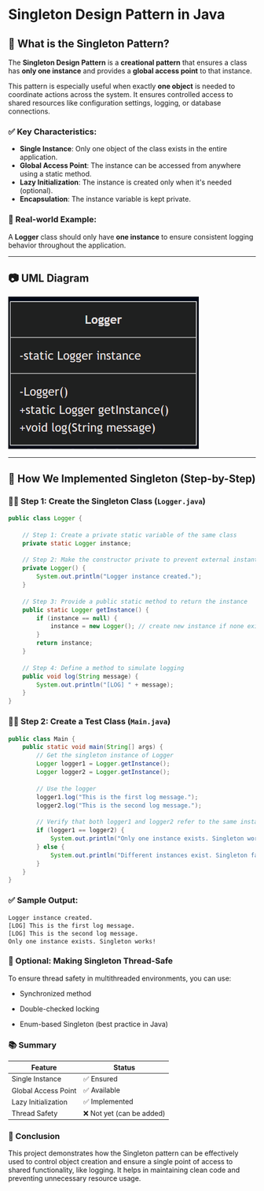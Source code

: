 # Singleton Design Pattern in Java

## 📌 What is the Singleton Pattern?

The **Singleton Design Pattern** is a **creational pattern** that ensures a class has **only one instance** and provides a **global access point** to that instance.

This pattern is especially useful when exactly **one object** is needed to coordinate actions across the system. It ensures controlled access to shared resources like configuration settings, logging, or database connections.

### ✅ Key Characteristics:
- **Single Instance**: Only one object of the class exists in the entire application.
- **Global Access Point**: The instance can be accessed from anywhere using a static method.
- **Lazy Initialization**: The instance is created only when it's needed (optional).
- **Encapsulation**: The instance variable is kept private.

### 🧠 Real-world Example:
A **Logger** class should only have **one instance** to ensure consistent logging behavior throughout the application.


---
## 📷 UML Diagram

![alt text](image.png)
  
---
## 🚀 How We Implemented Singleton (Step-by-Step)

### 👨‍💻 Step 1: Create the Singleton Class (`Logger.java`)

```java
public class Logger {

    // Step 1: Create a private static variable of the same class
    private static Logger instance;

    // Step 2: Make the constructor private to prevent external instantiation
    private Logger() {
        System.out.println("Logger instance created.");
    }

    // Step 3: Provide a public static method to return the instance
    public static Logger getInstance() {
        if (instance == null) {
            instance = new Logger(); // create new instance if none exists
        }
        return instance;
    }

    // Step 4: Define a method to simulate logging
    public void log(String message) {
        System.out.println("[LOG] " + message);
    }
}
```

### 👨‍🔬 Step 2: Create a Test Class (`Main.java`)

```java
public class Main {
    public static void main(String[] args) {
        // Get the singleton instance of Logger
        Logger logger1 = Logger.getInstance();
        Logger logger2 = Logger.getInstance();

        // Use the logger
        logger1.log("This is the first log message.");
        logger2.log("This is the second log message.");

        // Verify that both logger1 and logger2 refer to the same instance
        if (logger1 == logger2) {
            System.out.println("Only one instance exists. Singleton works!");
        } else {
            System.out.println("Different instances exist. Singleton failed!");
        }
    }
}
```
### ✅ Sample Output:
```pgsql
Logger instance created.
[LOG] This is the first log message.
[LOG] This is the second log message.
Only one instance exists. Singleton works!
```

### 🧵 Optional: Making Singleton Thread-Safe
To ensure thread safety in multithreaded environments, you can use:

- Synchronized method

- Double-checked locking

- Enum-based Singleton (best practice in Java)

### 📚 Summary

| Feature              | Status       |
|----------------------|--------------|
| Single Instance      | ✅ Ensured   |
| Global Access Point  | ✅ Available |
| Lazy Initialization  | ✅ Implemented |
| Thread Safety        | ❌ Not yet (can be added) |


### 📌 Conclusion
This project demonstrates how the Singleton pattern can be effectively used to control object creation and ensure a single point of access to shared functionality, like logging. It helps in maintaining clean code and preventing unnecessary resource usage.


